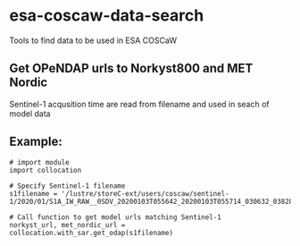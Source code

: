 # esa-coscaw-data-search
Tools to find data to be used in ESA COSCaW

## Get OPeNDAP urls to Norkyst800 and MET Nordic
Sentinel-1 acqusition time are read from filename and used in seach of model data

## Example:
```
# import module
import collocation

# Specify Sentinel-1 filename
s1filename = '/lustre/storeC-ext/users/coscaw/sentinel-1/2020/01/S1A_IW_RAW__0SDV_20200103T055642_20200103T055714_030632_03828E_875E.zip'

# Call function to get model urls matching Sentinel-1 
norkyst_url, met_nordic_url = collocation.with_sar.get_odap(s1filename)

```
